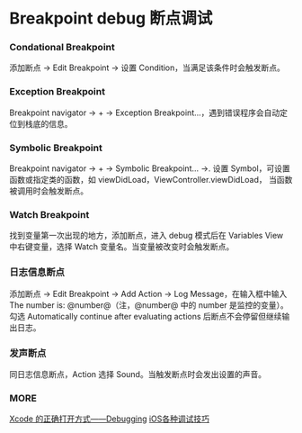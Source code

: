 # Breakpoint debug 断点调试

### Condational Breakpoint
添加断点 -> Edit Breakpoint -> 设置 Condition，当满足该条件时会触发断点。

### Exception Breakpoint
Breakpoint navigator -> + -> Exception Breakpoint...，遇到错误程序会自动定位到栈底的信息。

### Symbolic Breakpoint
Breakpoint navigator -> + -> Symbolic Breakpoint... ->.
设置 Symbol，可设置函数或指定类的函数，如 viewDidLoad，ViewController.viewDidLoad，
当函数被调用时会触发断点。  

### Watch Breakpoint
找到变量第一次出现的地方，添加断点，进入 debug 模式后在 Variables View 中右键变量，选择 Watch 变量名。当变量被改变时会触发断点。

### 日志信息断点
添加断点 -> Edit Breakpoint -> Add Action -> Log Message，在输入框中输入 The number is: @number@（注，@number@ 中的 number 是监控的变量）。勾选 Automatically continue after evaluating actions 后断点不会停留但继续输出日志。

### 发声断点
同日志信息断点，Action 选择 Sound。当触发断点时会发出设置的声音。

### MORE
[Xcode 的正确打开方式——Debugging](http://www.cocoachina.com/ios/20150225/11190.html)
[iOS各种调试技巧](https://daiweilai.github.io/2015/04/13/iOS%E5%90%84%E7%A7%8D%E8%B0%83%E8%AF%95%E6%8A%80%E5%B7%A7/)
